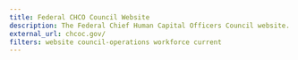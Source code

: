 ```yaml
---
title: Federal CHCO Council Website
description: The Federal Chief Human Capital Officers Council website.
external_url: chcoc.gov/
filters: website council-operations workforce current
---
```

